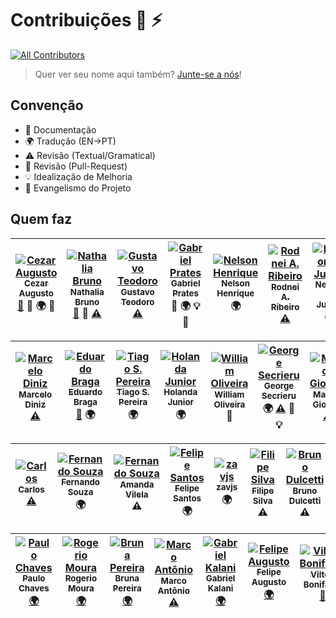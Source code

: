 # Contribuições :wolf: :zap:
[![All Contributors](https://img.shields.io/badge/all_contributors-27-orange.svg?style=flat-square)](#contributors)

> Quer ver seu nome aqui também? [Junte-se a nós](CONTRIBUTING.md)!

## Convenção

* :book: Documentação
* :earth_africa: Tradução (EN->PT)
* :warning: Revisão (Textual/Gramatical)
* :eyes: Revisão (Pull-Request)
* :bulb: Idealização de Melhoria
* :loudspeaker: Evangelismo do Projeto

## Quem faz

<!--
* Documentação (doc)
* Tradução (EN->PT) (translation)
* Revisão (Textual/Gramatical) (tests)
* Revisão (Pull-Request) (prReview)
* Idealização de Melhoria (example)
* Evangelismo do Projeto (talks)
-->

<!-- Contributors START
Cezar_Augusto cezaraugusto http://cezaraugusto.net doc prReview translation talks
Nathalia_Bruno nathaliabruno http://nathaliabruno.com doc prReview tests
Gustavo_Teodoro gustavoteodoro http://gustavoteodoro.com tests
Gabriel_Prates gabsprates http://gabsprates.com prReview translation example talks
Nelson_Henrique nersoh https://github.com/nersoh translation
Rodnei_A._Ribeiro raribeiro http://engenheirofront.com tests
Nelson_P._Junior nelsonpjunior https://github.com/nelsonpjunior translation
Marcelo_Diniz marcelod http://www.marcelod.com.br tests
Eduardo_Braga ebragaparah https://github.com/ebragaparah doc translation
Tiago_S._Pereira TiagoSilvaPereira https://github.com/TiagoSilvaPereira translation
Holanda_Junior holandajunior https://github.com/holandajunior translation
William_Oliveira woliveiras http://woliveiras.com.br talks
George_Secrieru gmsecrieru https://gmsecrie.ru translation tests prReview example
Maicon_Giovani doomsterinc https://github.com/doomsterinc tests
Carlos carloszan https://github.com/carloszan tests
Fernando_Souza fernandosouza https://github.com/fernandosouza translation
Amanda Vilela amandavilela https://github.com/amandavilela tests
Felipe Santos fesnt https://github.com/fesnt translation
Filipe Silva ninrod https://github.com/ninrod tests
zavjs zavjs https://github.com/zavjs translation
Bruno Dulcetti https://github.com/dulcetti tests
Paulo Chaves https://github.com/paulochavesbr translation
Rogerio Moura https://github.com/Rogerfm translation
Bruna Pereira https://github.com/brunapereira translation
Marco Antônio https://github.com/thismarcoantonio tests
Gabriel Kalani https://github.com/gkal19 translation
Felipe Augusto https://github.com/felipe-augusto translation
Vilton Bonifacio https://github.com/viltonbonifacio/ prReview
Contributors END -->
<!-- Contributors table START -->
| [![Cezar Augusto](https://avatars.githubusercontent.com/cezaraugusto?s=100)<br /><sub>Cezar Augusto</sub>](http://cezaraugusto.net)<br />[📖](git@github.com:cezaraugusto/You-Dont-Know-JS/commits?author=cezaraugusto) 👀 🌍 📢 | [![Nathalia Bruno](https://avatars.githubusercontent.com/nathaliabruno?s=100)<br /><sub>Nathalia Bruno</sub>](http://nathaliabruno.com)<br />[📖](git@github.com:cezaraugusto/You-Dont-Know-JS/commits?author=nathaliabruno) 👀 [⚠️](git@github.com:cezaraugusto/You-Dont-Know-JS/commits?author=nathaliabruno) | [![Gustavo Teodoro](https://avatars.githubusercontent.com/gustavoteodoro?s=100)<br /><sub>Gustavo Teodoro</sub>](http://gustavoteodoro.com)<br />[⚠️](git@github.com:cezaraugusto/You-Dont-Know-JS/commits?author=gustavoteodoro) | [![Gabriel Prates](https://avatars.githubusercontent.com/gabsprates?s=100)<br /><sub>Gabriel Prates</sub>](http://gabsprates.com)<br />👀 🌍 💡 📢 | [![Nelson Henrique](https://avatars.githubusercontent.com/nersoh?s=100)<br /><sub>Nelson Henrique</sub>](https://github.com/nersoh)<br />🌍 | [![Rodnei A. Ribeiro](https://avatars.githubusercontent.com/raribeiro?s=100)<br /><sub>Rodnei A. Ribeiro</sub>](http://engenheirofront.com)<br />[⚠️](git@github.com:cezaraugusto/You-Dont-Know-JS/commits?author=raribeiro) | [![Nelson P. Junior](https://avatars.githubusercontent.com/nelsonpjunior?s=100)<br /><sub>Nelson P. Junior</sub>](https://github.com/nelsonpjunior)<br />🌍 |
| :---: | :---: | :---: | :---: | :---: | :---: | :---: |

| [![Marcelo Diniz](https://avatars.githubusercontent.com/marcelod?s=100)<br /><sub>Marcelo Diniz</sub>](http://www.marcelod.com.br)<br />[⚠️](git@github.com:cezaraugusto/You-Dont-Know-JS/commits?author=marcelod) | [![Eduardo Braga](https://avatars.githubusercontent.com/ebragaparah?s=100)<br /><sub>Eduardo Braga</sub>](https://github.com/ebragaparah)<br />[📖](git@github.com:cezaraugusto/You-Dont-Know-JS/commits?author=ebragaparah) 🌍 | [![Tiago S. Pereira](https://avatars.githubusercontent.com/TiagoSilvaPereira?s=100)<br /><sub>Tiago S. Pereira</sub>](https://github.com/TiagoSilvaPereira)<br />🌍 | [![Holanda Junior](https://avatars.githubusercontent.com/holandajunior?s=100)<br /><sub>Holanda Junior</sub>](https://github.com/holandajunior)<br />🌍 | [![William Oliveira](https://avatars.githubusercontent.com/woliveiras?s=100)<br /><sub>William Oliveira</sub>](http://woliveiras.com.br)<br />📢 | [![George Secrieru](https://avatars.githubusercontent.com/gmsecrieru?s=100)<br /><sub>George Secrieru</sub>](https://gmsecrie.ru)<br />🌍 [⚠️](git@github.com:cezaraugusto/You-Dont-Know-JS/commits?author=gmsecrieru) 👀 💡 | [![Maicon Giovani](https://avatars.githubusercontent.com/doomsterinc?s=100)<br /><sub>Maicon Giovani</sub>](https://github.com/doomsterinc)<br />[⚠️](git@github.com:cezaraugusto/You-Dont-Know-JS/commits?author=doomsterinc) |
| :---: | :---: | :---: | :---: | :---: | :---: | :---: |

| [![Carlos](https://avatars.githubusercontent.com/carloszan?s=100)<br /><sub>Carlos</sub>](https://github.com/carloszan)<br />[⚠️](git@github.com:cezaraugusto/You-Dont-Know-JS/commits?author=carloszan) | [![Fernando Souza](https://avatars.githubusercontent.com/fernandosouza?s=100)<br /><sub>Fernando Souza</sub>](https://github.com/fernandosouza)<br />🌍 | [![Fernando Souza](https://avatars.githubusercontent.com/amandavilela?s=100)<br /><sub>Amanda Vilela</sub>](https://github.com/amandavilela)<br />⚠️ | [![Felipe Santos](#)<br /><sub>Felipe Santos</sub>](https://github.com/fesnt)<br /> 🌍 | [![zavjs](https://avatars.githubusercontent.com/zavjs?s=100)<br /><sub>zavjs</sub>](https://github.com/zavjs)<br /> 🌍 | [![Filipe Silva](https://avatars.githubusercontent.com/ninrod?s=100)<br /><sub>Filipe Silva</sub>](https://github.com/ninrod)<br /> ⚠️ | [![Bruno Dulcetti](https://avatars.githubusercontent.com/dulcetti?s=100)<br /><sub>Bruno Dulcetti</sub>](https://github.com/dulcetti)<br /> ⚠️ 
| :---: | :---: | :---: | :---: | :---: | :---: | :---: |

| [![Paulo Chaves](#)<br /><sub>Paulo Chaves</sub>](https://github.com/paulochavesbr)<br />[ 🌍 ](git@github.com:cezaraugusto/You-Dont-Know-JS/commits?author=paulochavesbr) | [![Rogerio Moura](https://avatars.githubusercontent.com/Rogerfm?s=100)<br /><sub>Rogerio Moura</sub>](https://github.com/Rogerfm)<br />[ 🌍 ](git@github.com:cezaraugusto/You-Dont-Know-JS/commits?author=Rogerfm) | [![Bruna Pereira](https://avatars.githubusercontent.com/brunapereira?s=100)<br /><sub>Bruna Pereira</sub>](https://github.com/brunapereira)<br />[ 🌍 ](git@github.com:cezaraugusto/You-Dont-Know-JS/commits?author=brunapereira) | [![Marco Antônio](https://avatars.githubusercontent.com/thismarcoantonio?s=100)<br /><sub>Marco Antônio</sub>](https://github.com/thismarcoantonio)<br />[⚠️](git@github.com:cezaraugusto/You-Dont-Know-JS/commits?author=thismarcoantonio) | [![Gabriel Kalani](https://avatars.githubusercontent.com/gkal19?s=100)<br /><sub>Gabriel Kalani</sub>](https://github.com/gkal19)<br />[ 🌍 ](git@github.com:cezaraugusto/You-Dont-Know-JS/commits?author=gkal19) | [![Felipe Augusto](https://avatars.githubusercontent.com/felipe-augusto?s=100)<br /><sub>Felipe Augusto</sub>](https://github.com/felipe-augusto)<br />[ 🌍 ](git@github.com:cezaraugusto/You-Dont-Know-JS/commits?author=felipe-augusto) | [![Vilton Bonifácio](https://avatars.githubusercontent.com/viltonbonifacio?s=100)<br /><sub>Vilton Bonifácio</sub>](https://github.com/viltonbonifacio)<br />[ 👀 ](git@github.com:cezaraugusto/You-Dont-Know-JS/commits?author=viltonbonifacio)
| :---: | :---: | :---: | :---: | :---: | :---: | :---: |
<!-- Contributors table END -->

